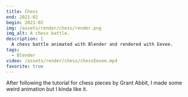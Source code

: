 ```yaml
---
title: Chess
end: 2021-02
begin: 2021-02
img: /assets/render/chess/render.png
img_alt: A chess battle.
description: |
  A chess battle animated with Blender and rendered with Eevee.
tags:
  - Blender
video: /assets/render/chess/chessEevee.mp4
favorite: true
---
```


After following the tutorial for chess pieces by Grant Abbit, I made some weird animation but I kinda like it.
